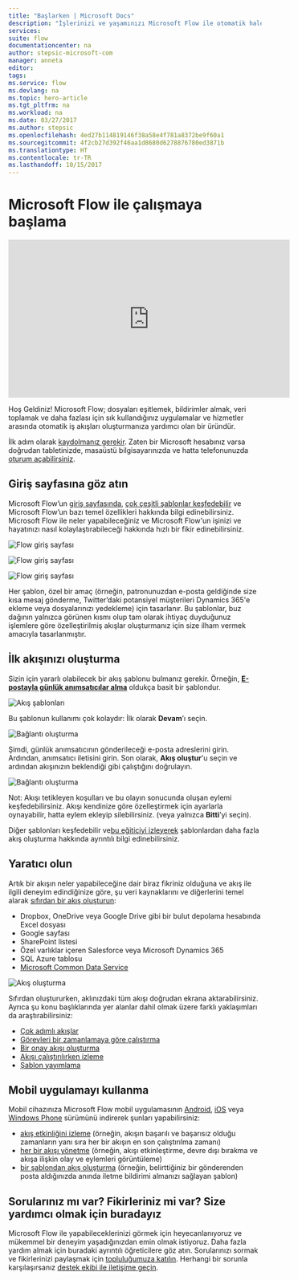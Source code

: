 ```yaml
---
title: "Başlarken | Microsoft Docs"
description: "İşlerinizi ve yaşamınızı Microsoft Flow ile otomatik hale getirmeye başlamanın hızlı yolları"
services: 
suite: flow
documentationcenter: na
author: stepsic-microsoft-com
manager: anneta
editor: 
tags: 
ms.service: flow
ms.devlang: na
ms.topic: hero-article
ms.tgt_pltfrm: na
ms.workload: na
ms.date: 03/27/2017
ms.author: stepsic
ms.openlocfilehash: 4ed27b114819146f38a58e4f781a8372be9f60a1
ms.sourcegitcommit: 4f2cb27d392f46aa1d8680d6278876780ed3871b
ms.translationtype: HT
ms.contentlocale: tr-TR
ms.lasthandoff: 10/15/2017
---
```

# <a name="get-started-with-microsoft-flow"></a>Microsoft Flow ile çalışmaya başlama
<iframe width="560" height="315" src="https://www.youtube.com/embed/iMteXfAvDSE?list=PL8nfc9haGeb55I9wL9QnWyHp3ctU2_ThF" frameborder="0" allowfullscreen></iframe>

Hoş Geldiniz! Microsoft Flow; dosyaları eşitlemek, bildirimler almak, veri toplamak ve daha fazlası için sık kullandığınız uygulamalar ve hizmetler arasında otomatik iş akışları oluşturmanıza yardımcı olan bir üründür.

İlk adım olarak [kaydolmanız gerekir](sign-up-sign-in.md). Zaten bir Microsoft hesabınız varsa doğrudan tabletinizde, masaüstü bilgisayarınızda ve hatta telefonunuzda [oturum açabilirsiniz](https://flow.microsoft.com/signin).

## <a name="check-out-the-home-page"></a>Giriş sayfasına göz atın
Microsoft Flow’un [giriş sayfasında](https://flow.microsoft.com), [çok çeşitli şablonlar keşfedebilir](https://flow.microsoft.com/templates) ve Microsoft Flow’un bazı temel özellikleri hakkında bilgi edinebilirsiniz. Microsoft Flow ile neler yapabileceğiniz ve Microsoft Flow'un işinizi ve hayatınızı nasıl kolaylaştırabileceği hakkında hızlı bir fikir edinebilirsiniz.

![Flow giriş sayfası](./media/getting-started/flowhome1.png)

![Flow giriş sayfası](./media/getting-started/flowhome2.png)

![Flow giriş sayfası](./media/getting-started/flowhome3.png)

Her şablon, özel bir amaç (örneğin, patronunuzdan e-posta geldiğinde size kısa mesaj gönderme, Twitter’daki potansiyel müşterileri Dynamics 365'e ekleme veya dosyalarınızı yedekleme) için tasarlanır. Bu şablonlar, buz dağının yalnızca görünen kısmı olup tam olarak ihtiyaç duyduğunuz işlemlere göre özelleştirilmiş akışlar oluşturmanız için size ilham vermek amacıyla tasarlanmıştır.

## <a name="create-your-first-flow"></a>İlk akışınızı oluşturma
Sizin için yararlı olabilecek bir akış şablonu bulmanız gerekir. Örneğin, [**E-postayla günlük anımsatıcılar alma**](https://flow.microsoft.com/galleries/public/templates/45a3399aa29345308f08b6db0a9c85b9/) oldukça basit bir şablondur.

![Akış şablonları](./media/getting-started/template-details.png)

Bu şablonun kullanımı çok kolaydır: İlk olarak **Devam**’ı seçin.

![Bağlantı oluşturma](./media/getting-started/create-connection.png)

Şimdi, günlük anımsatıcının gönderileceği e-posta adreslerini girin. Ardından, anımsatıcı iletisini girin. Son olarak, **Akış oluştur**'u seçin ve ardından akışınızın beklendiği gibi çalıştığını doğrulayın.

![Bağlantı oluşturma](./media/getting-started/configure-email-details.png)

Not: Akışı tetikleyen koşulları ve bu olayın sonucunda oluşan eylemi keşfedebilirsiniz. Akışı kendinize göre özelleştirmek için ayarlarla oynayabilir, hatta eylem ekleyip silebilirsiniz. (veya yalnızca **Bitti**’yi seçin).

Diğer şablonları keşfedebilir ve[bu eğiticiyi izleyerek](get-started-logic-template.md) şablonlardan daha fazla akış oluşturma hakkında ayrıntılı bilgi edinebilirsiniz.

## <a name="get-creative"></a>Yaratıcı olun
Artık bir akışın neler yapabileceğine dair biraz fikriniz olduğuna ve akış ile ilgili deneyim edindiğinize göre, şu veri kaynaklarını ve diğerlerini temel alarak [sıfırdan bir akış oluşturun](get-started-logic-flow.md):

* Dropbox, OneDrive veya Google Drive gibi bir bulut depolama hesabında Excel dosyası
* Google sayfası
* SharePoint listesi
* Özel varlıklar içeren Salesforce veya Microsoft Dynamics 365
* SQL Azure tablosu
* [Microsoft Common Data Service](common-data-model-intro.md)

![Akış oluşturma](./media/getting-started/build-a-flow.png)

Sıfırdan oluştururken, aklınızdaki tüm akışı doğrudan ekrana aktarabilirsiniz. Ayrıca şu konu başlıklarında yer alanlar dahil olmak üzere farklı yaklaşımları da araştırabilirsiniz:

* [Çok adımlı akışlar](multi-step-logic-flow.md)
* [Görevleri bir zamanlamaya göre çalıştırma](run-tasks-on-a-schedule.md)
* [Bir onay akışı oluşturma](wait-for-approvals.md)
* [Akışı çalıştırılırken izleme](see-a-flow-run.md)
* [Şablon yayımlama](publish-a-template.md)

## <a name="use-the-mobile-app"></a>Mobil uygulamayı kullanma
Mobil cihazınıza Microsoft Flow mobil uygulamasının [Android](https://aka.ms/flowmobiledocsandroid), [iOS](https://aka.ms/flowmobiledocsios) veya [Windows Phone](https://aka.ms/flowmobilewindows) sürümünü indirerek şunları yapabilirsiniz:

* [akış etkinliğini izleme](mobile-monitor-activity.md) (örneğin, akışın başarılı ve başarısız olduğu zamanların yanı sıra her bir akışın en son çalıştırılma zamanı)
* [her bir akışı yönetme](mobile-manage-flows.md) (örneğin, akışı etkinleştirme, devre dışı bırakma ve akışa ilişkin olay ve eylemleri görüntüleme)
* [bir şablondan akış oluşturma](mobile-create-flow.md) (örneğin, belirttiğiniz bir gönderenden posta aldığınızda anında iletme bildirimi almanızı sağlayan şablon)

## <a name="questions-ideas-were-here-to-help"></a>Sorularınız mı var? Fikirleriniz mi var? Size yardımcı olmak için buradayız
Microsoft Flow ile yapabileceklerinizi görmek için heyecanlanıyoruz ve mükemmel bir deneyim yaşadığınızdan emin olmak istiyoruz. Daha fazla yardım almak için buradaki ayrıntılı öğreticilere göz atın. Sorularınızı sormak ve fikirlerinizi paylaşmak için [topluluğumuza katılın](http://go.microsoft.com/fwlink/?LinkID=787467). Herhangi bir sorunla karşılaşırsanız [destek ekibi ile iletişime geçin](http://go.microsoft.com/fwlink/?LinkID=787479).

